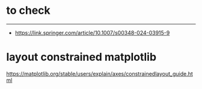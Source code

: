 
# to check 
---

- https://link.springer.com/article/10.1007/s00348-024-03915-9


# layout constrained matplotlib

https://matplotlib.org/stable/users/explain/axes/constrainedlayout_guide.html